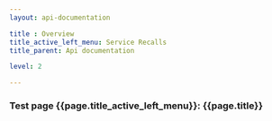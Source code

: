 ```yaml
---
layout: api-documentation

title : Overview
title_active_left_menu: Service Recalls
title_parent: Api documentation

level: 2

---
```



### Test page {{page.title_active_left_menu}}: {{page.title}}
